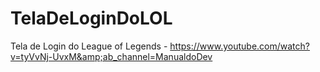 # TelaDeLoginDoLOL
Tela de Login do League of Legends - https://www.youtube.com/watch?v=tyVvNj-UvxM&amp;ab_channel=ManualdoDev
